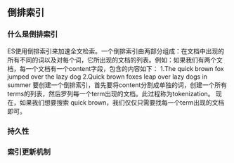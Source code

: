 ## 倒排索引
### 什么是倒排索引
ES使用倒排索引来加速全文检索。一个倒排索引由两部分组成：在文档中出现的所有不同的词以及对每个词，它所出现的文档的列表。例如：如果我们有两个文档，每一个文档有一个content字段，包含的内容如下：
1.The quick brown fox jumped over the lazy dog
2.Quick brown foxes leap over lazy dogs in summer
要创建一个倒排索引，首先要将content分割成单独的词，创建一个所有terms的列表，然后罗列每一个term出现的文档。此过程称为tokenization。
现在，如果我们想要搜索 quick brown，我们仅仅只需要找每一个term出现的文档即可。
### 持久性

### 索引更新机制


